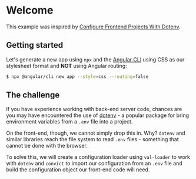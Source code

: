 # Welcome

This example was inspired by [Configure Frontend Projects With Dotenv](https://codingsans.com/blog/configure-frontend-projects-with-dotenv).

## Getting started

Let's generate a new app using `npx` and the [Angular CLI](https://cli.angular.io) using CSS as our stylesheet format and **NOT** using Angular routing:

```sh
$ npx @angular/cli new app --style=css --routing=false
```

## The challenge

If you have experience working with back-end server code, chances are you may have encountered the use of [dotenv](https://www.npmjs.com/package/dotenv) - a popular package for bring environment variables from a `.env` file into a project.

On the front-end, though, we cannot simply drop this in. Why? `dotenv` and similar libraries reach the file system to read `.env` files - something that cannot be done with the browser.

To solve this, we will create a configuration loader using `val-loader` to work with `dotenv` and `convict` to import our configuration from an `.env` file and build the configuration object our front-end code will need.
